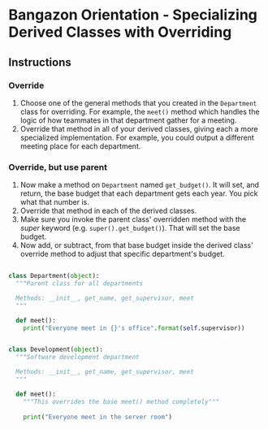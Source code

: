 # Bangazon Orientation - Specializing Derived Classes with Overriding

## Instructions

### Override

1. Choose one of the general methods that you created in the `Department` class for overriding. For example, the `meet()` method which handles the logic of how teammates in that department gather for a meeting.
1. Override that method in all of your derived classes, giving each a more specialized implementation. For example, you could output a different meeting place for each department.

### Override, but use parent
1. Now make a method on `Department` named `get_budget()`. It will set, and return, the base budget that each department gets each year. You pick what that number is.
1. Override that method in each of the derived classes.
1. Make sure you invoke the parent class' overridden method with the *super* keyword (e.g. `super().get_budget()`). That will set the base budget.
1. Now add, or subtract, from that base budget inside the derived class' override method to adjust that specific department's budget.

```python

class Department(object):
  """Parent class for all departments

  Methods: __init__, get_name, get_supervisor, meet
  """

  def meet():
    print("Everyone meet in {}'s office".format(self.supervisor))

```

```python

class Development(object):
  """Software development department

  Methods: __init__, get_name, get_supervisor, meet
  """

  def meet():
    """This overrides the base meet() method completely"""
    
    print("Everyone meet in the server room")

```
